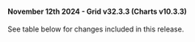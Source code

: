 #### November 12th 2024 - Grid v32.3.3 (Charts v10.3.3)

See table below for changes included in this release.
